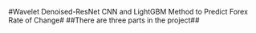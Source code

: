 #Wavelet Denoised-ResNet CNN and LightGBM Method to Predict Forex Rate of Change#
##There are three parts in the project##
